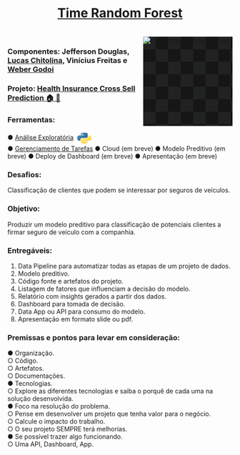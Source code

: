 <h1 align=center><a target="_blank" href="https://demo.gethugothemes.com/liva" rel="nofollow">Time Random Forest</a> <a  target="_blank"></a></h1>
</div>
 <div style="display: inline_block"><br>
<img align="right" img class="giphy-gif-img giphy-img-loaded" src="https://media1.giphy.com/media/4mc6Dsn9gyWTS/200w.gif?cid=ecf05e47bhsy1gj453r24ma84o3sdpb5x0l5uys3qfp3il1h&amp;rid=200w.gif&amp;ct=s" width="200" height="200" alt="car accident smoke Sticker" style="background: url(&quot;data:image/png;base64,iVBORw0KGgoAAAANSUhEUgAAADgAAAA4AQMAAACSSKldAAAABlBMVEUhIiIWFhYoSqvJAAAAGElEQVQY02MAAv7///8PWxqIPwDZw5UGABtgwz2xhFKxAAAAAElFTkSuQmCC&quot;) 0px 0px;">
 </div>
 
### Componentes: Jefferson Douglas, [Lucas Chitolina](https://github.com/Chitolina), Vinícius Freitas e [Weber Godoi](https://github.com/webercg)
### Projeto: [Health Insurance Cross Sell Prediction 🏠 🏥](https://www.kaggle.com/anmolkumar/health-insurance-cross-sell-prediction)

### Ferramentas:

● [Análise Exploratória](https://github.com/Chitolina/RandomForestTeam/tree/main/EDA) <img align="center" alt="Jupyter" height="30" width="40" src="https://raw.githubusercontent.com/devicons/devicon/master/icons/python/python-original.svg">  
● [Gerenciamento de Tarefas](https://trello.com/b/Nypkyrp3/randomforest)
● Cloud (em breve)
● Modelo Preditivo (em breve)
● Deploy de Dashboard (em breve)
● Apresentação (em breve)

### Desafios:

Classificação de clientes que podem se interessar por 
seguros de veículos.

### Objetivo:

Produzir um modelo preditivo para classificação de potenciais clientes a firmar seguro de veículo com a 
companhia.

### Entregáveis:

1. Data Pipeline para automatizar todas as etapas de 
um projeto de dados.
2. Modelo preditivo.
3. Código fonte e artefatos do projeto.
4. Listagem de fatores que influenciam a decisão do 
modelo.
5. Relatório com insights gerados a partir dos dados.
6. Dashboard para tomada de decisão.
7. Data App ou API para consumo do modelo.
8. Apresentação em formato slide ou pdf.

### Premissas e pontos para levar em consideração:  
● Organização.  
○ Código.  
○ Artefatos.  
○ Documentações.  
● Tecnologias.  
○ Explore as diferentes tecnologias e saiba o 
porquê de cada uma na solução desenvolvida.  
● Foco na resolução do problema.  
○ Pense em desenvolver um projeto que tenha 
valor para o negócio.  
○ Calcule o impacto do trabalho.  
○ O seu projeto SEMPRE terá melhorias.  
● Se possível trazer algo funcionando.  
○ Uma API, Dashboard, App.  
